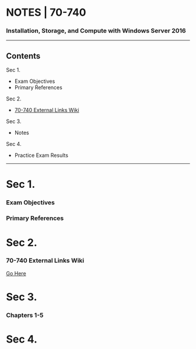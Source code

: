 # NOTES | 70-740
### Installation, Storage, and Compute with Windows Server 2016
__________________________________________________________________________________________________________________________________________

## Contents
Sec 1.
* Exam Objectives
* Primary References

Sec 2. 
* [70-740 External Links Wiki](https://github.com/mfcorey/Hive/wiki/70-740-%7C-External-Links)

Sec 3. 
* Notes

Sec 4. 
* Practice Exam Results

__________________________________________________________________________________________________________________________________________


# Sec 1.


### Exam Objectives

### Primary References



# Sec 2. 

### 70-740 External Links Wiki

[Go Here](https://github.com/mfcorey/Hive/wiki/70-740-%7C-External-Links)

# Sec 3. 

### Chapters 1-5


# Sec 4. 
